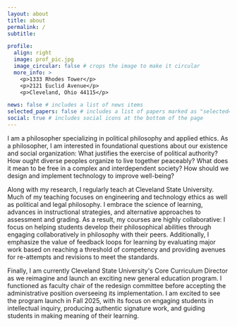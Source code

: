 ```yaml
---
layout: about
title: about
permalink: /
subtitle:

profile:
  align: right
  image: prof_pic.jpg
  image_circular: false # crops the image to make it circular
  more_info: >
    <p>1333 Rhodes Tower</p>
    <p>2121 Euclid Avenue</p>
    <p>Cleveland, Ohio 44115</p>

news: false # includes a list of news items
selected_papers: false # includes a list of papers marked as "selected={true}"
social: true # includes social icons at the bottom of the page
---
```


I am a philosopher specializing in political philosophy and applied ethics. As a philosopher, I am interested in foundational questions about our existence and social organization: What justifies the exercise of political authority? How ought diverse peoples organize to live together peaceably? What does it mean to be free in a complex and interdependent society? How should we design and implement technology to improve well-being? 

Along with my research, I regularly teach at Cleveland State University. Much of my teaching focuses on engineering and technology ethics as well as political and legal philosophy. I embrace the science of learning, advances in instructional strategies, and alternative approaches to assessment and grading. As a result, my courses are highly collaborative: I focus on helping students develop their philosophical abilities through engaging collaboratively in philosophy with their peers. Additionally, I emphasize the value of feedback loops for learning by evaluating major work based on reaching a threshold of competency and providing avenues for re-attempts and revisions to meet the standards.

Finally, I am currently Cleveland State University's Core Curriculum Director as we reimagine and launch an exciting new general education program. I functioned as faculty chair of the redesign committee before accepting the administrative position overseeing its implementation. I am excited to see the program launch in Fall 2025, with its focus on engaging students in intellectual inquiry, producing authentic signature work, and guiding students in making meaning of their learning.
